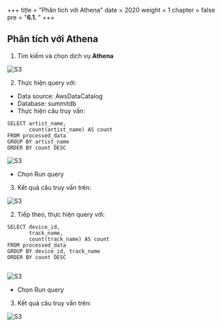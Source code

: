 +++
title = "Phân tích với Athena"
date = 2020
weight = 1
chapter = false
pre = "<b>6.1. </b>"
+++

## Phân tích với Athena

1. Tìm kiếm và chọn dịch vụ **Athena**

![S3](/images/4/4.2/athena.png?width=90pc)

2. Thực hiện query với:

- Data source: AwsDataCatalog
- Database: summitdb
- Thực hiện câu truy vấn:

```
SELECT artist_name,
       count(artist_name) AS count
FROM processed_data
GROUP BY artist_name
ORDER BY count DESC

```

![S3](/images/6/6.1/query_athena.png?width=90pc)

- Chọn Run query

3. Kết quả câu truy vấn trên:

![S3](/images/6/6.1/result_query1.png?width=90pc)

2. Tiếp theo, thực hiện query với:

```
SELECT device_id,
       track_name,
       count(track_name) AS count
FROM processed_data
GROUP BY device_id, track_name
ORDER BY count DESC


```

![S3](/images/6/6.1/query2.png?width=90pc)

- Chọn Run query

3. Kết quả câu truy vấn trên:

![S3](/images/6/6.1/result_query2.png?width=90pc)
